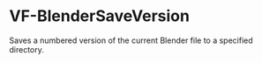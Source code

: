 # VF-BlenderSaveVersion
Saves a numbered version of the current Blender file to a specified directory.
